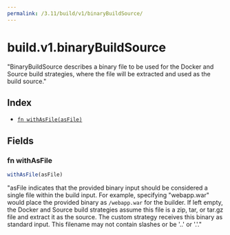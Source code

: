 ```yaml
---
permalink: /3.11/build/v1/binaryBuildSource/
---
```


# build.v1.binaryBuildSource

"BinaryBuildSource describes a binary file to be used for the Docker and Source build strategies, where the file will be extracted and used as the build source."

## Index

* [`fn withAsFile(asFile)`](#fn-withasfile)

## Fields

### fn withAsFile

```ts
withAsFile(asFile)
```

"asFile indicates that the provided binary input should be considered a single file within the build input. For example, specifying \"webapp.war\" would place the provided binary as `/webapp.war` for the builder. If left empty, the Docker and Source build strategies assume this file is a zip, tar, or tar.gz file and extract it as the source. The custom strategy receives this binary as standard input. This filename may not contain slashes or be '..' or '.'."